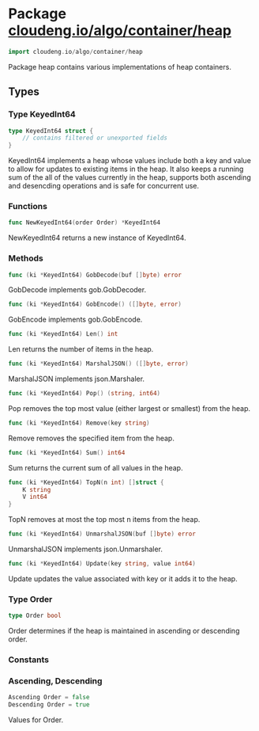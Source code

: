 # Package [cloudeng.io/algo/container/heap](https://pkg.go.dev/cloudeng.io/algo/container/heap?tab=doc)

```go
import cloudeng.io/algo/container/heap
```

Package heap contains various implementations of heap containers.

## Types
### Type KeyedInt64
```go
type KeyedInt64 struct {
	// contains filtered or unexported fields
}
```
KeyedInt64 implements a heap whose values include both a key and value to
allow for updates to existing items in the heap. It also keeps a running sum
of the all of the values currently in the heap, supports both ascending and
desencding operations and is safe for concurrent use.

### Functions

```go
func NewKeyedInt64(order Order) *KeyedInt64
```
NewKeyedInt64 returns a new instance of KeyedInt64.



### Methods

```go
func (ki *KeyedInt64) GobDecode(buf []byte) error
```
GobDecode implements gob.GobDecoder.


```go
func (ki *KeyedInt64) GobEncode() ([]byte, error)
```
GobEncode implements gob.GobEncode.


```go
func (ki *KeyedInt64) Len() int
```
Len returns the number of items in the heap.


```go
func (ki *KeyedInt64) MarshalJSON() ([]byte, error)
```
MarshalJSON implements json.Marshaler.


```go
func (ki *KeyedInt64) Pop() (string, int64)
```
Pop removes the top most value (either largest or smallest) from the heap.


```go
func (ki *KeyedInt64) Remove(key string)
```
Remove removes the specified item from the heap.


```go
func (ki *KeyedInt64) Sum() int64
```
Sum returns the current sum of all values in the heap.


```go
func (ki *KeyedInt64) TopN(n int) []struct {
	K string
	V int64
}
```
TopN removes at most the top most n items from the heap.


```go
func (ki *KeyedInt64) UnmarshalJSON(buf []byte) error
```
UnmarshalJSON implements json.Unmarshaler.


```go
func (ki *KeyedInt64) Update(key string, value int64)
```
Update updates the value associated with key or it adds it to the heap.




### Type Order
```go
type Order bool
```
Order determines if the heap is maintained in ascending or descending order.

### Constants
### Ascending, Descending
```go
Ascending Order = false
Descending Order = true

```
Values for Order.







